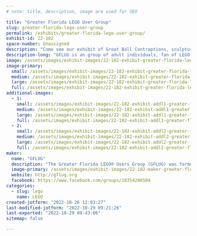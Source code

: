 ```yaml
---
# note: title, description, image are used for SEO

title: "Greater Florida LEGO User Group"
slug: greater-florida-lego-user-group
permalink: /exhibits/greater-florida-lego-user-group/
exhibit-id: 22-182
space-number: Unassigned
description: "Come see our exhibit of Great Ball Contraptions, sculptures, mosaics, and original creations."
description-long: "GFLUG is an group of adult individuals, fan of LEGO, that get together to show off and display their creativity and love for the LEGO Brick. We build in various themes  , and we construct elaborate collaborative displays in movie, animation, and genres to delight children and adults. We even build interactive displays with trains, Great Ball Contraptions, and moonbase. Some of our members build in sculpture and mosaics. Come see our display and be inspired to build and perhaps join. "
image: /assets/images/exhibit-images/22-182-exhibit-greater-florida-lego-user-group-20221008-105459-large.jpg
image-primary: 
  small: /assets/images/exhibit-images/22-182-exhibit-greater-florida-lego-user-group-20221008-105459-small.jpg
  medium: /assets/images/exhibit-images/22-182-exhibit-greater-florida-lego-user-group-20221008-105459-medium.jpg
  large: /assets/images/exhibit-images/22-182-exhibit-greater-florida-lego-user-group-20221008-105459-large.jpg
  full: /assets/images/exhibit-images/22-182-exhibit-greater-florida-lego-user-group-20221008-105459-full.jpg
additional-images: 
  - 1:
    small: /assets/images/exhibit-images/22-182-exhibit-addl1-greater-florida-lego-user-group-20190517-165955-hdr-small.jpg
    medium: /assets/images/exhibit-images/22-182-exhibit-addl1-greater-florida-lego-user-group-20190517-165955-hdr-medium.jpg
    large: /assets/images/exhibit-images/22-182-exhibit-addl1-greater-florida-lego-user-group-20190517-165955-hdr-large.jpg
    full: /assets/images/exhibit-images/22-182-exhibit-addl1-greater-florida-lego-user-group-20190517-165955-hdr-full.jpg
  - 2:
    small: /assets/images/exhibit-images/22-182-exhibit-addl2-greater-florida-lego-user-group-20190519-153944-hdr-small.jpg
    medium: /assets/images/exhibit-images/22-182-exhibit-addl2-greater-florida-lego-user-group-20190519-153944-hdr-medium.jpg
    large: /assets/images/exhibit-images/22-182-exhibit-addl2-greater-florida-lego-user-group-20190519-153944-hdr-large.jpg
    full: /assets/images/exhibit-images/22-182-exhibit-addl2-greater-florida-lego-user-group-20190519-153944-hdr-full.jpg
maker: 
  name: "GFLUG"
  description: "The Greater Florida LEGO® Users Group (GFLUG) was formed in summer of 2000 for the sole purpose of giving Adult Fans of LEGO® (AFoL) a way to express their unique hobby. Over the years we have displayed at numerous model railroad shows, art festivals, Disney conventions and sci-fi conventions as a group. The primary goal of the group is camaraderie that is achieved by providing members the opportunity to meet other adults who share a common fascination with the LEGO® hobby through correspondence, meetings, and events. We are a family oriented group with member’s spouses and children helping at select events and enjoying the fruits of our building labor."
  image-primary: /assets/images/exhibit-images/22-182-maker-greater-florida-lego-user-group-22-107-maker-great-ball-contraption-by-gflug-screenshot-2022-08-29-215858-medium-medium.jpg
  website: http://gflug.org
  facebook: https://www.facebook.com/groups/18354206504
categories: 
  - slug: lego
    name: LEGO
created-jotform: "2022-10-26 12:03:27"
last-modified-jotform: "2022-10-29 09:21:26"
last-exported: "2022-10-29 09:43:06"
sitemap: false

---
```

